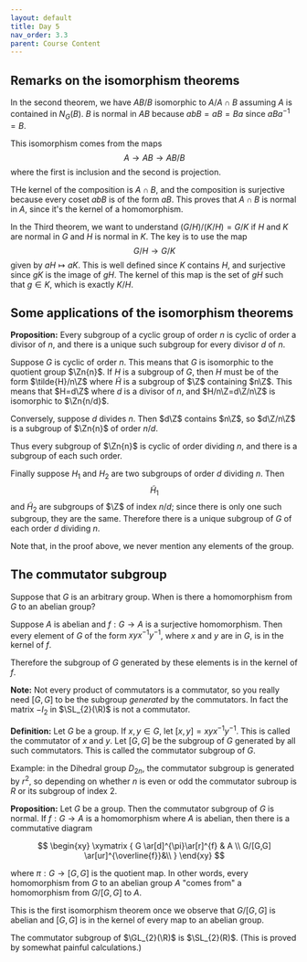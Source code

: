 ```yaml
---
layout: default
title: Day 5
nav_order: 3.3
parent: Course Content
---
```


## Remarks on the isomorphism theorems

In the second theorem, we have $AB/B$ isomorphic to $A/A\cap B$ assuming $A$ is contained in $N_{G}(B)$. 
$B$ is normal in $AB$ because $abB=aB=Ba$ since $aBa^{-1}=B$.

This isomorphism comes from the maps
$$
A\to AB\to AB/B
$$
where the first is inclusion and the second is projection.

THe kernel of the composition is $A\cap B$, and the composition is surjective because every coset $abB$ is of the 
form $aB$. This proves that $A\cap B$ is normal in $A$, since it's the kernel of a homomorphism.

In the Third theorem, we want to understand $(G/H)/(K/H)=G/K$ if $H$ and $K$ are normal in $G$ and $H$ is normal in $K$.  The key is to use the map
$$
G/H\to G/K
$$
given by $aH\mapsto aK$.  This is well defined since $K$ contains $H$, and surjective since $gK$ is the image of $gH$.  The kernel of this map is the set of $gH$ such that $g\in K$, which is exactly $K/H$.  

## Some applications of the isomorphism theorems

**Proposition:** Every subgroup of a cyclic group of order $n$ is cyclic of order a divisor of $n$, and there is a unique such subgroup for every divisor $d$ of $n$. 

Suppose $G$ is cyclic of order $n$.  This means that $G$ is isomorphic to the quotient group $\Zn{n}$.
If $H$ is a subgroup of $G$, then $H$ must be of the form $\tilde{H}/n\Z$ where $\tilde{H}$ is a subgroup of 
$\Z$ containing $n\Z$.  This means that $H=d\Z$ where $d$ is a divisor of $n$, and $H/n\Z=d\Z/n\Z$ is isomorphic
to $\Zn{n/d}$.  

Conversely, suppose $d$ divides $n$.  Then $d\Z$ contains $n\Z$, so $d\Z/n\Z$ is a subgroup of $\Zn{n}$ of
order $n/d$.

Thus every subgroup of $\Zn{n}$ is cyclic of order dividing $n$, and there is a subgroup of each such order.

Finally suppose $H_1$ and $H_2$ are two subgroups of order $d$ dividing $n$.  Then 
$${\tilde{H}}_{1}$$ and $\tilde{H}_{2}$ are subgroups of $\Z$ of index $n/d$; since there is only one such subgroup, they are the same.
Therefore there is a unique subgroup of $G$ of each order $d$ dividing $n$.

Note that, in the proof above, we never mention any elements of the group.

## The commutator subgroup

Suppose that $G$ is an arbitrary group.  When is there a homomorphism from $G$ to an abelian group?

Suppose $A$ is abelian and $f:G\to A$ is a surjective homomorphism.  Then every element of $G$  of the form $xyx^{-1}y^{-1}$, where $x$ and $y$ are in $G$, is in the kernel of $f$.  

Therefore the subgroup of $G$ generated by these elements is in the kernel of $f$.  

**Note:** Not every product of commutators is a commutator, so you really need $[G,G]$ to be the subgroup *generated* by the commutators. In fact the matrix $-I_{2}$ in $\SL_{2}(\R)$ is not a commutator.

**Definition:** Let $G$ be a group.  If $x,y\in G$, let $[x,y]=xyx^{-1}y^{-1}$.  This is called the commutator
of $x$ and $y$.  Let $[G,G]$ be the subgroup of $G$ generated by all such commutators.  This is called the commutator subgroup of $G$.

Example: in the Dihedral group $D_{2n}$, the commutator subgroup is generated by $r^{2}$, so depending on whether $n$ is even or odd the commutator subroup is $R$ or its subgroup of index $2$.

**Proposition:** Let $G$ be a group.  Then the commutator subgroup of $G$ is normal.  If $f:G\to A$ is a homomorphism where $A$ is abelian, then
there is a commutative diagram

$$
\begin{xy}
\xymatrix {
G \ar[d]^{\pi}\ar[r]^{f} & A \\
G/[G,G] \ar[ur]^{\overline{f}}&\\
}
\end{xy}
$$

where $\pi:G\to [G,G]$ is the quotient map.
In other words, every homomorphism from $G$ to an abelian group $A$ "comes from" a homomorphism from $G/[G,G]$ to $A$. 

This is the first isomorphism theorem once we observe that $G/[G,G]$ is abelian and $[G,G]$ is in the kernel of every map to an abelian group. 


The commutator subgroup of $\GL_{2}(\R)$ is $\SL_{2}(R)$. (This is proved by somewhat painful calculations.)


